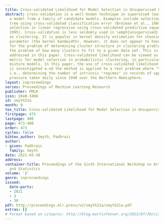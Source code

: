 ```yaml
---
title: Cross-validated Likelihood for Model Selection in Unsupervised Learning
abstract: Cross-validation is a well-known technique in supervised learning to select
  a model from a family of candidate models. Examples include selecting the best classification
  tree using cross-validated classification error (Breiman et al., 1984) and variable
  selection in linear regression using cross-validated predictive squared error (Hjort,
  1995). Cross-validation is less seldomly used in \emph{unsupervised} learning such
  as clustering. It is popular in kernel density estimation for choosing the smoothing
  parameter (the kernel bandwidth). However, it does not appear to have been used
  for the problem of determining cluster structure in clustering problems, i.e., solving
  the problem of how many clusters to fit to a given data set. This is the problem
  addressed in this paper. Cross-validated likelihood can be viewed as an appropriate
  metric for model selection in probabilistic clustering, in particular for finite
  mixture models. In this paper, the use of cross-validated likelihood for clustering
  is investigated a.nd the method is applied to a real problem where "truth" is unknown,
  i.e., determining the number of intrinsic "regimes" in records of upper atmosphere
  pressure taken daily since 1948 over the Northern Hemisphere.
layout: inproceedings
series: Proceedings of Machine Learning Research
publisher: PMLR
issn: 2640-3498
id: smyth21a
month: 0
tex_title: Cross-validated Likelihood for Model Selection in Unsupervised Learning
firstpage: 473
lastpage: 480
page: 473-480
order: 473
cycles: false
bibtex_author: Smyth, Padhraic
author:
- given: Padhraic
  family: Smyth
date: 2021-03-30
address:
container-title: Proceedings of the Sixth International Workshop on Artificial Intelligence
  and Statistics
volume: '2'
genre: inproceedings
issued:
  date-parts:
  - 2021
  - 3
  - 30
pdf: http://proceedings.mlr.press/v2/smyth21a/smyth21a.pdf
extras: []
# Format based on citeproc: http://blog.martinfenner.org/2013/07/30/citeproc-yaml-for-bibliographies/
---
```

